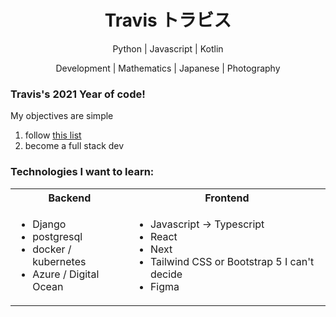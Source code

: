 <h1 id='name', align=center> Travis トラビス </h1>

<p align="center">
Python | Javascript | Kotlin
</p>
<p align="center">
Development | Mathematics | Japanese | Photography
</p>

<h3>Travis's 2021 Year of code!</h3>
<p>
  My objectives are simple
  <ol>
    <li>follow <a href="https://panelbear.com/blog/tech-stack/">this list</a></li>
    <li>become a full stack dev</li>
  </ol>
</p>
<p>
  <h3>Technologies I want to learn:</h3>

  <table>
  <tr>
    <th>Backend</th>
    <th>Frontend</th>
  </tr>
  <tr>
    <td>
      <ul>
        <li>Django</li>
        <li>postgresql</li>
        <li>docker / kubernetes</li>
        <li>Azure / Digital Ocean</li>
      </ul>
    </td>
    <td>
      <ul>
        <li>Javascript -> Typescript</li>
        <li>React</li>
        <li>Next</li>
        <li>Tailwind CSS or Bootstrap 5 I can't decide</li>
        <li>Figma</li>
      </ul>
    </td>
  </tr>
</table>
